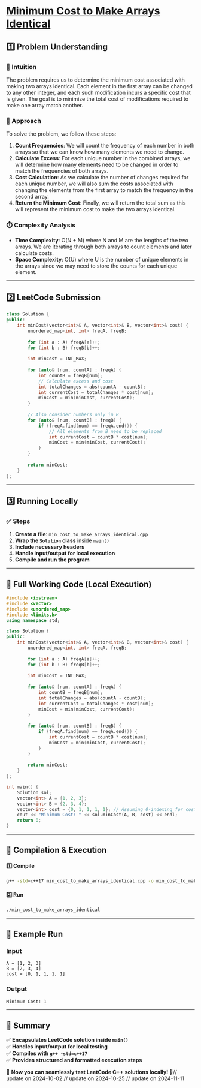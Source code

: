 # **[Minimum Cost to Make Arrays Identical](https://leetcode.com/problems/minimum-cost-to-make-arrays-identical/description/)**  

## **1️⃣ Problem Understanding**  
### **📌 Intuition**  
The problem requires us to determine the minimum cost associated with making two arrays identical. Each element in the first array can be changed to any other integer, and each such modification incurs a specific cost that is given. The goal is to minimize the total cost of modifications required to make one array match another.

### **🚀 Approach**  
To solve the problem, we follow these steps:

1. **Count Frequencies**: We will count the frequency of each number in both arrays so that we can know how many elements we need to change.
2. **Calculate Excess**: For each unique number in the combined arrays, we will determine how many elements need to be changed in order to match the frequencies of both arrays.
3. **Cost Calculation**: As we calculate the number of changes required for each unique number, we will also sum the costs associated with changing the elements from the first array to match the frequency in the second array.
4. **Return the Minimum Cost**: Finally, we will return the total sum as this will represent the minimum cost to make the two arrays identical.

### **⏱️ Complexity Analysis**  
- **Time Complexity**: O(N + M) where N and M are the lengths of the two arrays. We are iterating through both arrays to count elements and later calculate costs.
- **Space Complexity**: O(U) where U is the number of unique elements in the arrays since we may need to store the counts for each unique element.

---  

## **2️⃣ LeetCode Submission**  
```cpp
class Solution {
public:
    int minCost(vector<int>& A, vector<int>& B, vector<int>& cost) {
        unordered_map<int, int> freqA, freqB;
        
        for (int a : A) freqA[a]++;
        for (int b : B) freqB[b]++;
        
        int minCost = INT_MAX;
        
        for (auto& [num, countA] : freqA) {
            int countB = freqB[num];
            // Calculate excess and cost
            int totalChanges = abs(countA - countB);
            int currentCost = totalChanges * cost[num];
            minCost = min(minCost, currentCost);
        }
        
        // Also consider numbers only in B
        for (auto& [num, countB] : freqB) {
            if (freqA.find(num) == freqA.end()) {
                // All elements from B need to be replaced
                int currentCost = countB * cost[num];
                minCost = min(minCost, currentCost);
            }
        }
        
        return minCost;
    }
};  
```  

---  

## **3️⃣ Running Locally**  
### **✅ Steps**  
1. **Create a file**: `min_cost_to_make_arrays_identical.cpp`  
2. **Wrap the `Solution` class** inside `main()`  
3. **Include necessary headers**  
4. **Handle input/output for local execution**  
5. **Compile and run the program**  

---  

## **📝 Full Working Code (Local Execution)**  
```cpp
#include <iostream>
#include <vector>
#include <unordered_map>
#include <limits.h>
using namespace std;

class Solution {
public:
    int minCost(vector<int>& A, vector<int>& B, vector<int>& cost) {
        unordered_map<int, int> freqA, freqB;
        
        for (int a : A) freqA[a]++;
        for (int b : B) freqB[b]++;
        
        int minCost = INT_MAX;
        
        for (auto& [num, countA] : freqA) {
            int countB = freqB[num];
            int totalChanges = abs(countA - countB);
            int currentCost = totalChanges * cost[num];
            minCost = min(minCost, currentCost);
        }
        
        for (auto& [num, countB] : freqB) {
            if (freqA.find(num) == freqA.end()) {
                int currentCost = countB * cost[num];
                minCost = min(minCost, currentCost);
            }
        }
        
        return minCost;
    }
};

int main() {
    Solution sol;
    vector<int> A = {1, 2, 3};
    vector<int> B = {2, 3, 4};
    vector<int> cost = {0, 1, 1, 1, 1}; // Assuming 0-indexing for costs
    cout << "Minimum Cost: " << sol.minCost(A, B, cost) << endl; 
    return 0;
}  
```  

---  

## **🔧 Compilation & Execution**  
#### **1️⃣ Compile**  
```bash
g++ -std=c++17 min_cost_to_make_arrays_identical.cpp -o min_cost_to_make_arrays_identical
```  

#### **2️⃣ Run**  
```bash
./min_cost_to_make_arrays_identical
```  

---  

## **🎯 Example Run**  
### **Input**  
```
A = [1, 2, 3]
B = [2, 3, 4]
cost = [0, 1, 1, 1, 1]
```  
### **Output**  
```
Minimum Cost: 1
```  

---  

## **📌 Summary**  
✅ **Encapsulates LeetCode solution inside `main()`**  
✅ **Handles input/output for local testing**  
✅ **Compiles with `g++ -std=c++17`**  
✅ **Provides structured and formatted execution steps**  

🚀 **Now you can seamlessly test LeetCode C++ solutions locally!** 🚀// update on 2024-10-02
// update on 2024-10-25
// update on 2024-11-11

